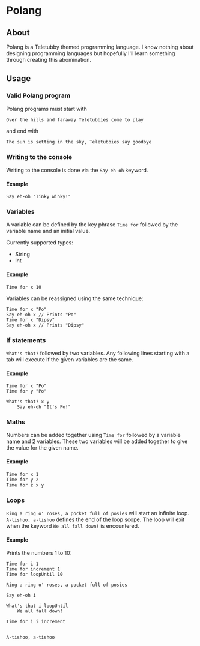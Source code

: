 # Polang

## About
Polang is a Teletubby themed programming language. I know nothing about designing programming languages but hopefully I'll learn something through creating this abomination.


## Usage

### Valid Polang program

Polang programs must start with

```
Over the hills and faraway Teletubbies come to play
```
and end with
```
The sun is setting in the sky, Teletubbies say goodbye
```

### Writing to the console

Writing to the console is done via the `Say eh-oh` keyword.

#### Example

```
Say eh-oh "Tinky winky!"
```

### Variables

A variable can be defined by the key phrase `Time for` followed by the variable name and an initial value. 

Currently supported types:
- String
- Int

#### Example

```
Time for x 10
```

Variables can be reassigned using the same technique:

```
Time for x "Po"
Say eh-oh x // Prints "Po"
Time for x "Dipsy"
Say eh-oh x // Prints "Dipsy"
```

### If statements

`What's that?` followed by two variables. Any following lines starting with a tab will execute if the given variables are the same.

#### Example

```
Time for x "Po"
Time for y "Po"

What's that? x y
    Say eh-oh "It's Po!"
```

### Maths

Numbers can be added together using `Time for` followed by a variable name and 2 variables. These
two variables will be added together to give the value for the given name.

#### Example

```
Time for x 1
Time for y 2
Time for z x y
```

### Loops

`Ring a ring o' roses, a pocket full of posies` will start an infinite loop. `A-tishoo, a-tishoo` defines the end of the loop scope. The loop will exit when the keyword `We all fall down!` is encountered.

#### Example

Prints the numbers 1 to 10:

```
Time for i 1
Time for increment 1
Time for loopUntil 10

Ring a ring o' roses, a pocket full of posies

Say eh-oh i

What's that i loopUntil
    We all fall down!

Time for i i increment


A-tishoo, a-tishoo
```

